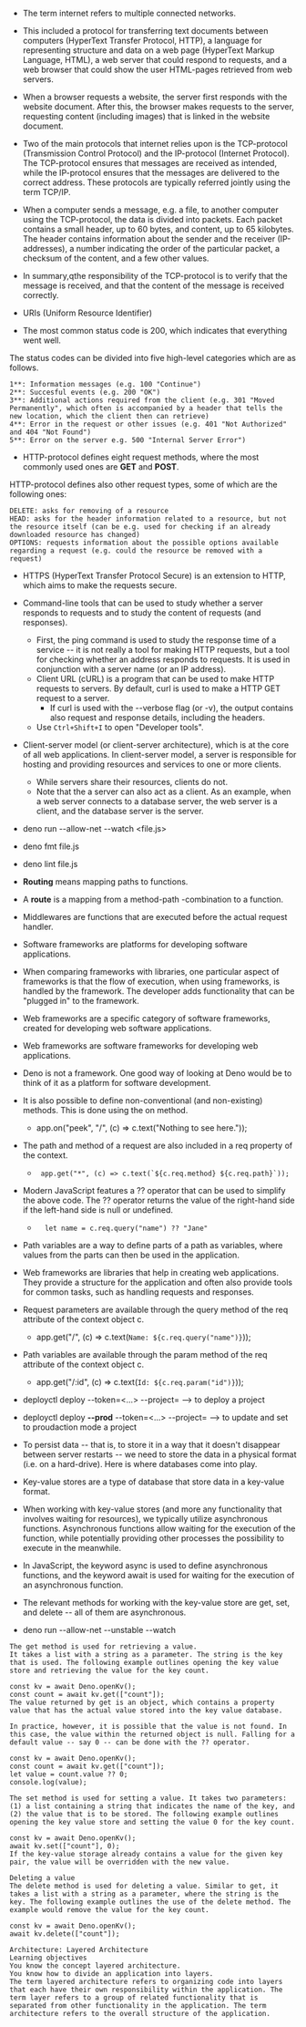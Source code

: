 * The term internet refers to multiple connected networks.

* This included a protocol for transferring text documents between computers (HyperText Transfer Protocol, HTTP), a language for representing structure and data on a web page (HyperText Markup Language, HTML), a web server that could respond to requests, and a web browser that could show the user HTML-pages retrieved from web servers.

* When a browser requests a website, the server first responds with the website document. After this, the browser makes requests to the server, requesting content (including images) that is linked in the website document.

* Two of the main protocols that internet relies upon is the TCP-protocol (Transmission Control Protocol) and the IP-protocol (Internet Protocol). The TCP-protocol ensures that messages are received as intended, while the IP-protocol ensures that the messages are delivered to the correct address. These protocols are typically referred jointly using the term TCP/IP.

* When a computer sends a message, e.g. a file, to another computer using the TCP-protocol, the data is divided into packets. Each packet contains a small header, up to 60 bytes, and content, up to 65 kilobytes. The header contains information about the sender and the receiver (IP-addresses), a number indicating the order of the particular packet, a checksum of the content, and a few other values.

* In summary,qthe responsibility of the TCP-protocol is to verify that the message is received, and that the content of the message is received correctly.

* URIs (Uniform Resource Identifier)

* The most common status code is 200, which indicates that everything went well.

The status codes can be divided into five high-level categories which are as follows.

```
1**: Information messages (e.g. 100 "Continue")
2**: Succesful events (e.g. 200 "OK")
3**: Additional actions required from the client (e.g. 301 "Moved Permanently", which often is accompanied by a header that tells the new location, which the client then can retrieve)
4**: Error in the request or other issues (e.g. 401 "Not Authorized" and 404 "Not Found")
5**: Error on the server e.g. 500 "Internal Server Error")
```
* HTTP-protocol defines eight request methods, where the most commonly used ones are **GET** and **POST**.

HTTP-protocol defines also other request types, some of which are the following ones:
```
DELETE: asks for removing of a resource
HEAD: asks for the header information related to a resource, but not the resource itself (can be e.g. used for checking if an already downloaded resource has changed)
OPTIONS: requests information about the possible options available regarding a request (e.g. could the resource be removed with a request)
```
* HTTPS (HyperText Transfer Protocol Secure) is an extension to HTTP, which aims to make the requests secure.

* Command-line tools that can be used to study whether a server responds to requests and to study the content  of requests (and responses).
	- First, the ping command is used to study the response time of a service -- it is not really a tool for making HTTP requests, but a tool for checking whether an address responds to requests. It is used in conjunction with a server name (or an IP address).
	- Client URL (cURL) is a program that can be used to make HTTP requests to servers. By default, curl is used to make a HTTP GET request to a server.
		- If curl is used with the --verbose flag (or -v), the output contains also request and response details, including the headers. 
	- Use `Ctrl+Shift+I` to open "Developer tools".
	 
* Client-server model (or client-server architecture), which is at the core of all web applications. In client-server model, a server is responsible for hosting and providing resources and services to one or more clients.
	- While servers share their resources, clients do not.
	- Note that the a server can also act as a client.
 As an example, when a web server connects to a database server, the web server is a client, and the database server is the server.

* deno run --allow-net --watch <file.js>
* deno fmt file.js 
* deno lint file.js
  

* **Routing** means mapping paths to functions.
- A **route** is a mapping from a method-path -combination to a function.


* Middlewares are functions that are executed before the actual request handler.

* Software frameworks are platforms for developing software applications.

* When comparing frameworks with libraries, one particular aspect of frameworks is that the flow of execution, when using frameworks, is handled by the framework. The developer adds functionality that can be "plugged in" to the framework.

* Web frameworks are a specific category of software frameworks, created for developing web software applications.
- Web frameworks are software frameworks for developing web applications.

* Deno is not a framework. One good way of looking at Deno would be to think of it as a platform for software development.

* It is also possible to define non-conventional (and non-existing) methods. This is done using the on method. 
	- app.on("peek", "/", (c) => c.text("Nothing to see here."));	

* The path and method of a request are also included in a req property of the context. 
	- `` app.get("*", (c) => c.text(`${c.req.method} ${c.req.path}`));``

* Modern JavaScript features a ?? operator that can be used to simplify the above code. The ?? operator returns the value of the right-hand side if the left-hand side is null or undefined.
	- ``  let name = c.req.query("name") ?? "Jane"``

* Path variables are a way to define parts of a path as variables, where values from the parts can then be used in the application.

* Web frameworks are libraries that help in creating web applications. They provide a structure for the application and often also provide tools for common tasks, such as handling requests and responses.

* Request parameters are available through the query method of the req attribute of the context object c.
	- app.get("/", (c) => c.text(`Name: ${c.req.query("name")}`));

* Path variables are available through the param method of the req attribute of the context object c.
	- app.get("/:id", (c) => c.text(`Id: ${c.req.param("id")}`));


* deployctl deploy --token=<...> --project=<name> --> to deploy a project

* deployctl deploy **--prod** --token=<...> --project=<name> --> to update and set to proudaction mode a project

* To persist data -- that is, to store it in a way that it doesn't disappear between server restarts -- we need to store the data in a physical format (i.e. on a hard-drive). Here is where databases come into play.

* Key-value stores are a type of database that store data in a key-value format.

* When working with key-value stores (and more any functionality that involves waiting for resources), we typically utilize asynchronous functions. Asynchronous functions allow waiting for the execution of the function, while potentially providing other processes the possibility to execute in the meanwhile.

* In JavaScript, the keyword async is used to define asynchronous functions, and the keyword await is used for waiting for the execution of an asynchronous function.

* The relevant methods for working with the key-value store are get, set, and delete -- all of them are asynchronous.

* deno run --allow-net --unstable --watch

```
The get method is used for retrieving a value.
It takes a list with a string as a parameter. The string is the key that is used. The following example outlines opening the key value store and retrieving the value for the key count.

const kv = await Deno.openKv();
const count = await kv.get(["count"]);
The value returned by get is an object, which contains a property value that has the actual value stored into the key value database.

In practice, however, it is possible that the value is not found. In this case, the value within the returned object is null. Falling for a default value -- say 0 -- can be done with the ?? operator.

const kv = await Deno.openKv();
const count = await kv.get(["count"]);
let value = count.value ?? 0;
console.log(value);
```

```
The set method is used for setting a value. It takes two parameters: (1) a list containing a string that indicates the name of the key, and (2) the value that is to be stored. The following example outlines opening the key value store and setting the value 0 for the key count.

const kv = await Deno.openKv();
await kv.set(["count"], 0);
If the key-value storage already contains a value for the given key pair, the value will be overridden with the new value.
```

```
Deleting a value
The delete method is used for deleting a value. Similar to get, it takes a list with a string as a parameter, where the string is the key. The following example outlines the use of the delete method. The example would remove the value for the key count.

const kv = await Deno.openKv();
await kv.delete(["count"]);
```

``` 
Architecture: Layered Architecture
Learning objectives
You know the concept layered architecture.
You know how to divide an application into layers.
The term layered architecture refers to organizing code into layers that each have their own responsibility within the application. The term layer refers to a group of related functionality that is separated from other functionality in the application. The term architecture refers to the overall structure of the application.
```


 



















